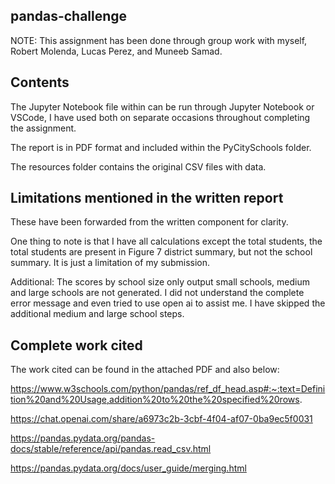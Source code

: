 ## pandas-challenge

NOTE: This assignment has been done through group work with myself, Robert Molenda, Lucas Perez, and Muneeb Samad.

## Contents

The Jupyter Notebook file within  can be run through Jupyter Notebook or VSCode, I have used both on separate occasions throughout completing the assignment. 

The report is in PDF format and included within the PyCitySchools folder.

The resources folder contains the original CSV files with data.

## Limitations mentioned in the written report

These have been forwarded from the written component for clarity.

One thing to note is that I have all calculations except the total students, the total students are present in Figure 7 district summary, but not the school summary. It is just a limitation of my submission. 

Additional: The scores by school size only output small schools, medium and large schools are not generated. I did not understand the complete error message and even tried to use open ai to assist me.
I have skipped the additional medium and large school steps. 

## Complete work cited

The work cited can be found in the attached PDF and also below:

https://www.w3schools.com/python/pandas/ref_df_head.asp#:~:text=Definition%20and%20Usage,addition%20to%20the%20specified%20rows.

https://chat.openai.com/share/a6973c2b-3cbf-4f04-af07-0ba9ec5f0031

https://pandas.pydata.org/pandas-docs/stable/reference/api/pandas.read_csv.html

https://pandas.pydata.org/docs/user_guide/merging.html

